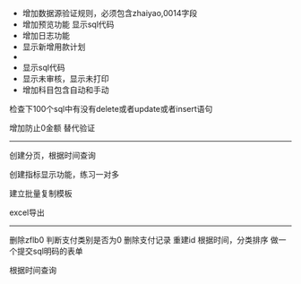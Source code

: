 - 增加数据源验证规则，必须包含zhaiyao,0014字段
- 增加预览功能 显示sql代码
- 增加日志功能
- 显示新增用款计划
- 
- 显示sql代码
- 显示未审核，显示未打印
- 增加科目包含自动和手动

检查下100个sql中有没有delete或者update或者insert语句

增加防止0金额
替代验证



-------
创建分页，根据时间查询

创建指标显示功能，练习一对多

建立批量复制模板

excel导出

-------
 删除zflb0   判断支付类别是否为0
删除支付记录
重建id
根据时间，分类排序
做一个提交sql明码的表单


根据时间查询